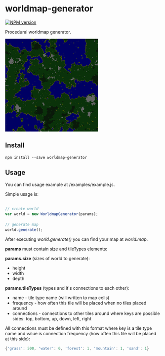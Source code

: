 # worldmap-generator

[![NPM version](https://img.shields.io/npm/v/worldmap-generator.svg)](https://www.npmjs.com/package/worldmap-generator)

Procedural worldmap generator.

![alt example](https://github.com/saveryanov/worldmap-generator/blob/master/examples/result.png?raw=true)

## Install

```commandline
npm install --save worldmap-generator
```

## Usage

You can find usage example at /examples/example.js.

Simple usage is:

```js

// create world
var world = new WorldmapGenerator(params);

// generate map
world.generate();
```

After executing *world.generate()* you can find your map at *world.map*.

**params** must contain size and tileTypes elements:

**params.size** (sizes of world to generate):

* height
* width
* depth

**params.tileTypes** (types and it's connections to each other):

* name - tile type name (will written to map cells)
* frequency - how often this tile will be placed when no tiles placed around
* connections - connections to other tiles around where keys are possible sides: top, bottom, up, down, left, right

All connections must be defined with this format where key is a tile type name and value is connection frequency (how often this tile will be placed at this side):

```js
{'grass': 500, 'water': 0, 'forest': 1, 'mountain': 1, 'sand': 1}
```